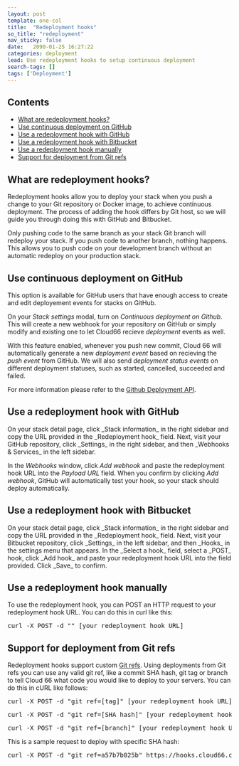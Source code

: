 ```yaml
---
layout: post
template: one-col
title:  "Redeployment hooks"
so_title: "redeployment"
nav_sticky: false
date:   2090-01-25 16:27:22
categories: deployment
lead: Use redeployment hooks to setup continuous deployment
search-tags: []
tags: ['Deployment']
---
```


<h2>Contents</h2>
<ul class="page-toc">
	<li>
		<a href="#what">What are redeployment hooks?</a>
	</li>
	<li>
		<a href="#github-event">Use continuous deployment on GitHub</a>
	</li>
	<li>
		<a href="#github">Use a redeployment hook with GitHub</a>
	</li>
	<li>
		<a href="#bitbucket">Use a redeployment hook with Bitbucket</a>
	</li>
	<li>
		<a href="#manual">Use a redeployment hook manually</a>
	</li>
	<li>
		<a href="#git-ref">Support for deployment from Git refs</a>
	</li>
</ul>

<h2 id="what">What are redeployment hooks?</h2>
Redeployment hooks allow you to deploy your stack when you push a change to your Git repository or Docker image, to achieve continuous deployment. The process of adding the hook differs by Git host, so we will guide you through doing this with GitHub and Bitbucket.

Only pushing code to the same branch as your stack Git branch will redeploy your stack. If you push code to another branch, nothing happens. This allows you to push code on your development branch without an automatic redeploy on your production stack.

<h2 id="github-event">Use continuous deployment on GitHub</h2>
This option is available for GitHub users that have enough access to create and edit deployement events for stacks on GitHub.

On your _Stack settings_ modal, turn on _Continuous deployment on Github_. This will create a new webhook for your repository on GitHub or simply modify and existing one to let Cloud66 recieve _deployment_ events as well.

With this feature enabled, whenever you push new commit, Cloud 66 will automatically generate a new _deployment event_ based on recieving the _push event_ from GitHub. We will also send _deployment status events_ on different deployment statuses, such as started, cancelled, succeeded and failed.

For more information please refer to the <a href="https://developer.github.com/v3/repos/deployments/">Github Deployment API</a>.

<h2 id="github">Use a redeployment hook with GitHub</h2>
On your stack detail page, click _Stack information_ in the right sidebar and copy the URL provided in the _Redeployment hook_ field. Next, visit your GitHub repository, click _Settings_ in the right sidebar, and then _Webhooks & Services_ in the left sidebar.

In the _Webhooks_ window, click _Add webhook_ and paste the redeployment hook URL into the _Payload URL_ field. When you confirm by clicking _Add webhook_, GitHub will automatically test your hook, so your stack should deploy automatically.

<h2 id="bitbucket">Use a redeployment hook with Bitbucket</h2>
On your stack detail page, click _Stack information_ in the right sidebar and copy the URL provided in the _Redeployment hook_ field. Next, visit your Bitbucket repository, click _Settings_ in the left sidebar, and then _Hooks_ in the settings menu that appears. In the _Select a hook_ field, select a _POST_ hook, click _Add hook_ and paste your redeployment hook URL into the field provided. Click _Save_ to confirm.

<h2 id="manual">Use a redeployment hook manually</h2>
To use the redeployment hook, you can POST an HTTP request to your redeployment hook URL. You can do this in curl like this:

<pre class="terminal">
curl -X POST -d "" [your redeployment hook URL]
</pre>

<h2 id="git-ref">Support for deployment from Git refs</h2>
Redeployment hooks support custom <a href="http://git-scm.com/book/en/v2/Git-Internals-Git-References">Git refs</a>. Using deployments from Git refs you can use any valid git ref, like a commit SHA hash, git tag or branch to tell Cloud 66 what code you would like to deploy to your servers. You can do this in cURL like follows:

<pre class="terminal">
curl -X POST -d "git_ref=[tag]" [your redeployment hook URL]
</pre>

<pre class="terminal">
curl -X POST -d "git_ref=[SHA hash]" [your redeployment hook URL]
</pre>

<pre class="terminal">
curl -X POST -d "git_ref=[branch]" [your redeployment hook URL]
</pre>

This is a sample request to deploy with specific SHA hash:

<pre class="terminal">
curl -X POST -d "git_ref=a57b7b025b" https://hooks.cloud66.com/hooks/v1/stacks/redeploy/85f5f5964d9fe914e62219d368a323d4/204f3d4610d725b436b473788ad9ab6b
</pre>

